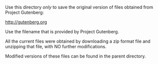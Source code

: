 Use this directory *only* to save the original version of files obtained from Project Gutenberg:

http://gutenberg.org

Use the filename that is provided by Project Gutenberg.

All the current files were obtained by downloading a zip format file
and unzipping that file, with NO further modifications.

Modified versions of these files can be found in the parent directory.
